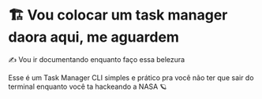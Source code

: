 # 🏗 Vou colocar um task manager daora aqui, me aguardem

✍ Vou ir documentando enquanto faço essa belezura

Esse é um Task Manager CLI simples e prático pra você não ter que sair do terminal enquanto você ta hackeando a NASA 🪐
